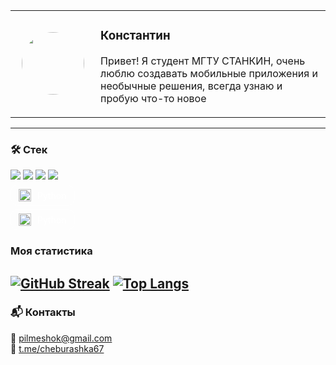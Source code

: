 <table>
  <tr>
    <td width="120px" align="center">
      <img src="https://avatars.githubusercontent.com/u/113464840?v=4" width="100" style="border-radius: 50%;" />
    </td>
    <td>
      <h3>Константин</h3>
      <p>Привет! Я студент МГТУ СТАНКИН, очень люблю создавать мобильные приложения и необычные решения, всегда узнаю и пробую что-то новое</p>
    </td>
  </tr>
</table>

---

### 🛠 Стек

<img src="https://img.shields.io/badge/Python-3776AB?style=flat-square&logo=python&logoColor=white" />
<img src="https://img.shields.io/badge/T--FLEX-2E8B57?style=flat-square" />
<img src="https://img.shields.io/badge/PostgreSQL-336791?style=flat-square&logo=postgresql&logoColor=white" />
<img src="https://img.shields.io/badge/Telegram%20Bot-34AADF?style=flat-square&logo=telegram&logoColor=white" />

<!-- СТИЛЬНЫЙ БЛОК TEХНОЛОГИИ -->
<div style="display: flex; align-items: center; gap: 10px; padding: 6px 12px; border: 1px solid rgba(255, 255, 255, 0.5); border-radius: 12px; width: fit-content; margin: 5px 0;">
  <img src="https://avatars.mds.yandex.net/i?id=6acf5ca6180af51d56cc01156ae0ef30d57d56e6-12651879-images-thumbs&n=13" width="20" height="20" alt="Python logo" />
  <span style="color: white;">Python</span>
</div>

<div style="display: flex; align-items: center; gap: 10px; padding: 6px 12px; border: 1px solid rgba(255, 255, 255, 0.5); border-radius: 12px; width: fit-content; margin: 5px 0;">
  <img src="https://avatars.mds.yandex.net/i?id=6acf5ca6180af51d56cc01156ae0ef30d57d56e6-12651879-images-thumbs&n=13" width="20" height="20" alt="Python logo" />
  <span style="color: white;">Python</span>
</div>

### Моя статистика

[![GitHub Streak](http://github-readme-streak-stats.herokuapp.com?user=67Konstantin&theme=git-dark&border_radius=5&locale=ru&short_numbers=true&exclude_days=Sun%2CSat&card_width=500&card_height=245)](https://git.io/streak-stats)
[![Top Langs](https://github-readme-stats.vercel.app/api/top-langs/?username=67Konstantin&count=4&theme=vision-friendly-dark&hide=html,cmake,c,kotlin,swift,objective-c)](https://github.com/anuraghazra/github-readme-stats)
---

### 📬 Контакты

📧 [pilmeshok@gmail.com](mailto:pilmeshok@gmail.com)  
💬 [t.me/cheburashka67](https://t.me/cheburashka67)
